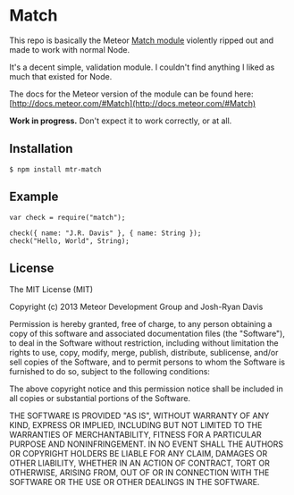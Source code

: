 # Match

This repo is basically the Meteor [Match module](https://github.com/meteor/meteor/tree/devel/packages/check) violently ripped out and made to work with normal Node.

It's a decent simple, validation module. I couldn't find anything I liked as much that existed for Node.

The docs for the Meteor version of the module can be found here:  [http://docs.meteor.com/#Match](http://docs.meteor.com/#Match)

**Work in progress.** Don't expect it to work correctly, or at all.

## Installation

    $ npm install mtr-match

## Example

    var check = require("match");

    check({ name: "J.R. Davis" }, { name: String });
    check("Hello, World", String);

## License

The MIT License (MIT)

Copyright (c) 2013 Meteor Development Group and Josh-Ryan Davis

Permission is hereby granted, free of charge, to any person obtaining a copy of
this software and associated documentation files (the "Software"), to deal in
the Software without restriction, including without limitation the rights to
use, copy, modify, merge, publish, distribute, sublicense, and/or sell copies of
the Software, and to permit persons to whom the Software is furnished to do so,
subject to the following conditions:

The above copyright notice and this permission notice shall be included in all
copies or substantial portions of the Software.

THE SOFTWARE IS PROVIDED "AS IS", WITHOUT WARRANTY OF ANY KIND, EXPRESS OR
IMPLIED, INCLUDING BUT NOT LIMITED TO THE WARRANTIES OF MERCHANTABILITY, FITNESS
FOR A PARTICULAR PURPOSE AND NONINFRINGEMENT. IN NO EVENT SHALL THE AUTHORS OR
COPYRIGHT HOLDERS BE LIABLE FOR ANY CLAIM, DAMAGES OR OTHER LIABILITY, WHETHER
IN AN ACTION OF CONTRACT, TORT OR OTHERWISE, ARISING FROM, OUT OF OR IN
CONNECTION WITH THE SOFTWARE OR THE USE OR OTHER DEALINGS IN THE SOFTWARE.
